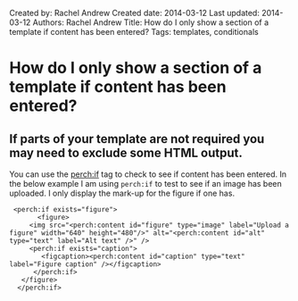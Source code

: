 Created by: Rachel Andrew
Created date: 2014-03-12
Last updated: 2014-03-12
Authors: Rachel Andrew
Title: How do I only show a section of a template if content has been entered?
Tags: templates, conditionals

# How do I only show a section of a template if content has been entered?

## If parts of your template are not required you may need to exclude some HTML output.

You can use the [perch:if](http://docs.grabaperch.com/docs/templates/conditionals/if/) tag to check to see if content has been entered. In the below example I am using `perch:if` to test to see if an image has been uploaded. I only display the mark-up for the figure if one has.

     <perch:if exists="figure">
		   <figure>
         <img src="<perch:content id="figure" type="image" label="Upload a figure" width="640" height="480"/>" alt="<perch:content id="alt" type="text" label="Alt text" />" />
         <perch:if exists="caption">
         	<figcaption><perch:content id="caption" type="text" label="Figure caption" /></figcaption>
       	  </perch:if>
       </figure>
      </perch:if>
